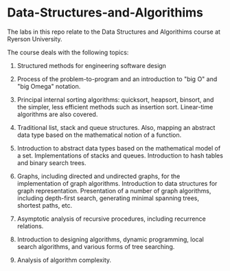 # Data-Structures-and-Algorithims

The labs in this repo relate to the Data Structures and Algorithims course at Ryerson University.

The course deals with the following topics:

1. Structured methods for engineering software design

2. Process of the problem-to-program and an introduction to "big O" and "big Omega" notation.

3. Principal internal sorting algorithms: quicksort, heapsort, binsort, and the simpler, less efficient methods such as insertion sort. Linear-time algorithms are also covered.

4. Traditional list, stack and queue structures. Also, mapping an abstract data type based on the mathematical notion of a function.

5. Introduction to abstract data types based on the mathematical model of a set. Implementations of stacks and queues. Introduction to hash tables and binary search trees.

6. Graphs, including directed and undirected graphs, for the implementation of graph algorithms. Introduction to data structures for graph representation. Presentation of a number of graph algorithms, including depth-first search, generating minimal spanning trees, shortest paths, etc.

7. Asymptotic analysis of recursive procedures, including recurrence relations.
 
8. Introduction to designing algorithms, dynamic programming, local search algorithms, and various forms of tree searching.
 
9. Analysis of algorithm complexity.
